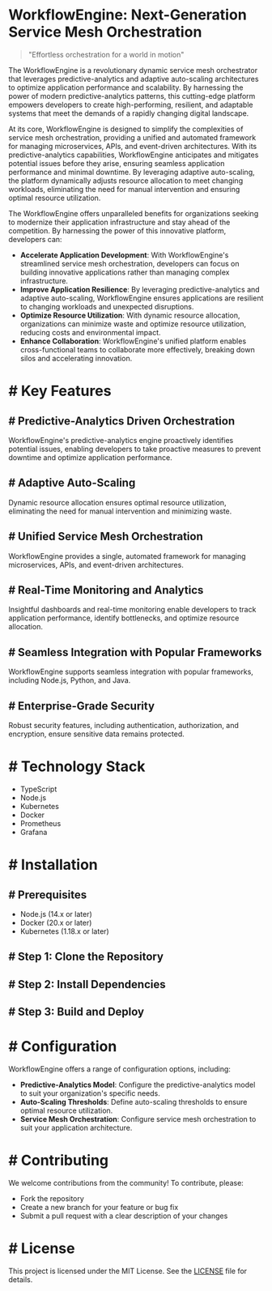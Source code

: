 <!-- WorkflowEngine_20251029002538_9206 -->

# WorkflowEngine: Next-Generation Service Mesh Orchestration
> "Effortless orchestration for a world in motion"

The WorkflowEngine is a revolutionary dynamic service mesh orchestrator that leverages predictive-analytics and adaptive auto-scaling architectures to optimize application performance and scalability. By harnessing the power of modern predictive-analytics patterns, this cutting-edge platform empowers developers to create high-performing, resilient, and adaptable systems that meet the demands of a rapidly changing digital landscape.

At its core, WorkflowEngine is designed to simplify the complexities of service mesh orchestration, providing a unified and automated framework for managing microservices, APIs, and event-driven architectures. With its predictive-analytics capabilities, WorkflowEngine anticipates and mitigates potential issues before they arise, ensuring seamless application performance and minimal downtime. By leveraging adaptive auto-scaling, the platform dynamically adjusts resource allocation to meet changing workloads, eliminating the need for manual intervention and ensuring optimal resource utilization.

The WorkflowEngine offers unparalleled benefits for organizations seeking to modernize their application infrastructure and stay ahead of the competition. By harnessing the power of this innovative platform, developers can:

* **Accelerate Application Development**: With WorkflowEngine's streamlined service mesh orchestration, developers can focus on building innovative applications rather than managing complex infrastructure.
* **Improve Application Resilience**: By leveraging predictive-analytics and adaptive auto-scaling, WorkflowEngine ensures applications are resilient to changing workloads and unexpected disruptions.
* **Optimize Resource Utilization**: With dynamic resource allocation, organizations can minimize waste and optimize resource utilization, reducing costs and environmental impact.
* **Enhance Collaboration**: WorkflowEngine's unified platform enables cross-functional teams to collaborate more effectively, breaking down silos and accelerating innovation.

# # Key Features

## # **Predictive-Analytics Driven Orchestration**
WorkflowEngine's predictive-analytics engine proactively identifies potential issues, enabling developers to take proactive measures to prevent downtime and optimize application performance.

## # **Adaptive Auto-Scaling**
Dynamic resource allocation ensures optimal resource utilization, eliminating the need for manual intervention and minimizing waste.

## # **Unified Service Mesh Orchestration**
WorkflowEngine provides a single, automated framework for managing microservices, APIs, and event-driven architectures.

## # **Real-Time Monitoring and Analytics**
Insightful dashboards and real-time monitoring enable developers to track application performance, identify bottlenecks, and optimize resource allocation.

## # **Seamless Integration with Popular Frameworks**
WorkflowEngine supports seamless integration with popular frameworks, including Node.js, Python, and Java.

## # **Enterprise-Grade Security**
Robust security features, including authentication, authorization, and encryption, ensure sensitive data remains protected.

# # Technology Stack

* TypeScript
* Node.js
* Kubernetes
* Docker
* Prometheus
* Grafana

# # Installation

## # Prerequisites

* Node.js (14.x or later)
* Docker (20.x or later)
* Kubernetes (1.18.x or later)

## # Step 1: Clone the Repository


## # Step 2: Install Dependencies


## # Step 3: Build and Deploy


# # Configuration

WorkflowEngine offers a range of configuration options, including:

* **Predictive-Analytics Model**: Configure the predictive-analytics model to suit your organization's specific needs.
* **Auto-Scaling Thresholds**: Define auto-scaling thresholds to ensure optimal resource utilization.
* **Service Mesh Orchestration**: Configure service mesh orchestration to suit your application architecture.

# # Contributing

We welcome contributions from the community! To contribute, please:

* Fork the repository
* Create a new branch for your feature or bug fix
* Submit a pull request with a clear description of your changes

# # License


This project is licensed under the MIT License. See the [LICENSE](LICENSE) file for details.